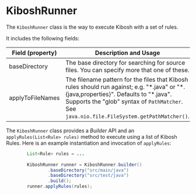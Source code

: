 # KiboshRunner

The `KiboshRunner` class is the way to execute Kibosh with a set of rules.

It includes the following fields:

| **Field (property)** | **Description and Usage**                                                                                                                                                                                                               |
|----------------------|-----------------------------------------------------------------------------------------------------------------------------------------------------------------------------------------------------------------------------------------|
| baseDirectory        | The base directory for searching for source files. You can specify more that one of these.                                                                                                                                              |
| applyToFileNames     | The filename pattern for the files that Kibosh rules should run against; e.g. "\*.java" or "\*.{java,properties}". Defaults to "\*.java". Supports the "glob" syntax of `PathMatcher`. See `java.nio.file.FileSystem.getPathMatcher()`. |

The `KiboshRunner` class provides a *Builder* API and an `applyRules(List<Rule> rules)` method to execute using a list of Kibosh Rules. Here is an example instantiation and invocation of `applyRules`:

```java
        List<Rule> rules = ...
                
        KiboshRunner runner = KiboshRunner.builder()
                .baseDirectory("src/main/java")
                .baseDirectory("src/test/java")
                .build();
        runner.applyRules(rules);

```
